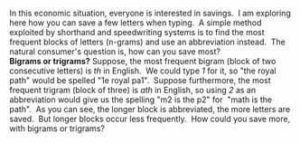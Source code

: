 In this economic situation, everyone is interested in savings.  I
am exploring here how you can save a few letters when typing.  A
simple method exploited by shorthand and speedwriting systems is to
find the most frequent blocks of letters (n-grams) and use an
abbreviation instead.  The natural consumer's question is, how can
you save most?  
**Bigrams or trigrams?** Suppose, the most frequent bigram (block
of two consecutive letters) is *th* in English.  We could type *1*
for it, so "the royal path" would be spelled "1e royal pa1". 
Suppose furthermore, the most frequent trigram (block of three) is
*ath* in English, so using *2* as an abbreviation would give us the
spelling "m2 is the p2" for  "math is the path".  As you can see,
the longer block is abbreviated, the more letters are saved.  But
longer blocks occur less frequently.  How could you save more, with
bigrams or trigrams?


